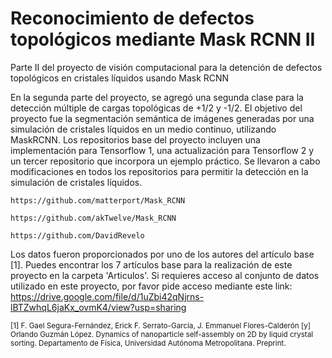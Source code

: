 # Reconocimiento de defectos topológicos mediante Mask RCNN II
Parte II del proyecto de visión computacional para la detención de defectos topológicos en cristales líquidos usando Mask RCNN

En la segunda parte del proyecto, se agregó una segunda clase para la detección múltiple de cargas topológicas de +1/2 y -1/2. El objetivo del proyecto fue la segmentación semántica de imágenes generadas por una simulación de cristales líquidos en un medio continuo, utilizando MaskRCNN. Los repositorios base del proyecto incluyen una implementación para Tensorflow 1, una actualización para Tensorflow 2 y un tercer repositorio que incorpora un ejemplo práctico. Se llevaron a cabo modificaciones en todos los repositorios para permitir la detección en la simulación de cristales líquidos.

```
https://github.com/matterport/Mask_RCNN

https://github.com/akTwelve/Mask_RCNN

https://github.com/DavidRevelo
```

Los datos fueron proporcionados por uno de los autores del artículo base [1]. Puedes encontrar los 7 artículos base para la realización de este proyecto en la carpeta 'Articulos'. Si requieres acceso al conjunto de datos utilizado en este proyecto, por favor pide acceso mediante este link: https://drive.google.com/file/d/1uZbi42qNjrns-lBTZwhqL6jaKx_ovmK4/view?usp=sharing

<sub>
[1] F. Gael Segura-Fernández, Erick F. Serrato-García, J. Emmanuel Flores-Calderón [y] Orlando Guzmán López. Dynamics of nanoparticle self-assembly on 2D by liquid crystal sorting. Departamento de Física, Universidad Autónoma Metropolitana. Preprint.
</sub>
